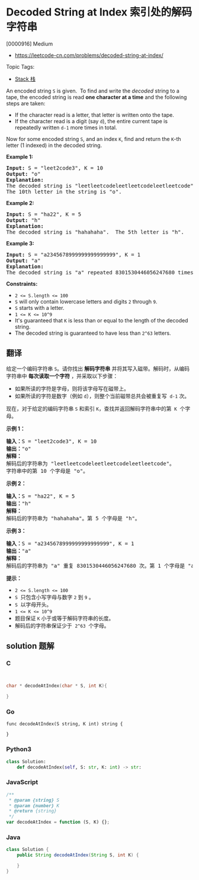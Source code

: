# Decoded String at Index 索引处的解码字符串

[0000916] Medium

- https://leetcode-cn.com/problems/decoded-string-at-index/

Topic Tags:

- [Stack 栈](https://leetcode-cn.com/tag/stack/)

An encoded string `S` is given.  To find and write the _decoded_ string to a tape, the encoded string is read **one character at a time** and the following steps are taken:

- If the character read is a letter, that letter is written onto the tape.
- If the character read is a digit (say `d`), the entire current tape is repeatedly written `d-1` more times in total.

Now for some encoded string `S`, and an index `K`, find and return the `K`\-th letter (1 indexed) in the decoded string.

**Example 1:**

<pre><strong>Input: </strong>S = <span id="example-input-1-1">"leet2code3"</span>, K = <span id="example-input-1-2">10</span>
<strong>Output: </strong><span id="example-output-1">"o"</span>
<strong>Explanation: </strong>
The decoded string is "leetleetcodeleetleetcodeleetleetcode".
The 10th letter in the string is "o".
</pre>

**Example 2:**

<pre><strong>Input: </strong>S = <span id="example-input-2-1">"ha22"</span>, K = <span id="example-input-2-2">5</span>
<strong>Output: </strong><span id="example-output-2">"h"</span>
<strong>Explanation: </strong>
The decoded string is "hahahaha".  The 5th letter is "h".
</pre>

**Example 3:**

<pre><strong>Input: </strong>S = <span id="example-input-3-1">"a2345678999999999999999"</span>, K = <span id="example-input-3-2">1</span>
<strong>Output: </strong><span id="example-output-3">"a"</span>
<strong>Explanation: </strong>
The decoded string is "a" repeated 8301530446056247680 times.  The 1st letter is "a".
</pre>

**Constraints:**

- `2 <= S.length <= 100`
- `S` will only contain lowercase letters and digits `2` through `9`.
- `S` starts with a letter.
- `1 <= K <= 10^9`
- It's guaranteed that `K` is less than or equal to the length of the decoded string.
- The decoded string is guaranteed to have less than `2^63` letters.

## 翻译

给定一个编码字符串 `S`。请你找出 **解码字符串** 并将其写入磁带。解码时，从编码字符串中 **每次读取一个字符** ，并采取以下步骤：

- 如果所读的字符是字母，则将该字母写在磁带上。
- 如果所读的字符是数字（例如 `d`），则整个当前磁带总共会被重复写  `d-1` 次。

现在，对于给定的编码字符串 `S` 和索引 `K`，查找并返回解码字符串中的第  `K`  个字母。

**示例 1：**

<pre><strong>输入：</strong>S = "leet2code3", K = 10
<strong>输出：</strong>"o"
<strong>解释：</strong>
解码后的字符串为 "leetleetcodeleetleetcodeleetleetcode"。
字符串中的第 10 个字母是 "o"。
</pre>

**示例 2：**

<pre><strong>输入：</strong>S = "ha22", K = 5
<strong>输出：</strong>"h"
<strong>解释：</strong>
解码后的字符串为 "hahahaha"。第 5 个字母是 "h"。
</pre>

**示例 3：**

<pre><strong>输入：</strong>S = "a2345678999999999999999", K = 1
<strong>输出：</strong>"a"
<strong>解释：</strong>
解码后的字符串为 "a" 重复 8301530446056247680 次。第 1 个字母是 "a"。
</pre>

**提示：**

- `2 <= S.length <= 100`
- `S`  只包含小写字母与数字 `2` 到 `9` 。
- `S`  以字母开头。
- `1 <= K <= 10^9`
- 题目保证 `K` 小于或等于解码字符串的长度。
- 解码后的字符串保证少于  `2^63`  个字母。

## solution 题解

### C

```c


char * decodeAtIndex(char * S, int K){

}
```

### Go

```golang
func decodeAtIndex(S string, K int) string {

}
```

### Python3

```python
class Solution:
    def decodeAtIndex(self, S: str, K: int) -> str:
```

### JavaScript

```javascript
/**
 * @param {string} S
 * @param {number} K
 * @return {string}
 */
var decodeAtIndex = function (S, K) {};
```

### Java

```java
class Solution {
    public String decodeAtIndex(String S, int K) {

    }
}
```
